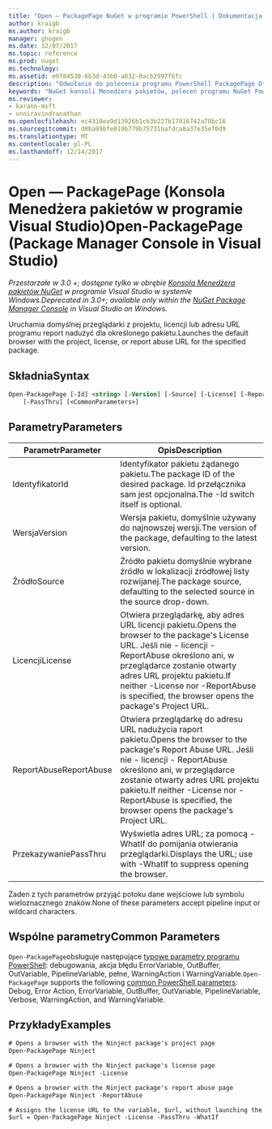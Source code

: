 ```yaml
---
title: "Open — PackagePage NuGet w programie PowerShell | Dokumentacja firmy Microsoft"
author: kraigb
ms.author: kraigb
manager: ghogen
ms.date: 12/07/2017
ms.topic: reference
ms.prod: nuget
ms.technology: 
ms.assetid: e9f84530-6b3d-43b0-a832-0acb2997f6fc
description: "Odwołanie do polecenia programu PowerShell PackagePage Otwórz w konsoli Menedżera pakietów NuGet w programie Visual Studio."
keywords: "NuGet konsoli Menedżera pakietów, poleceń programu NuGet Powershell NuGet w programie PowerShell, otwórz PackagePage"
ms.reviewer:
- karann-msft
- unniravindranathan
ms.openlocfilehash: ec4310ea9d13926b1cb3b227b17016742a70bc16
ms.sourcegitcommit: d0ba99bfe019b779b75731bafdca8a37e35ef0d9
ms.translationtype: MT
ms.contentlocale: pl-PL
ms.lasthandoff: 12/14/2017
---
```

# <a name="open-packagepage-package-manager-console-in-visual-studio"></a><span data-ttu-id="4f635-104">Open — PackagePage (Konsola Menedżera pakietów w programie Visual Studio)</span><span class="sxs-lookup"><span data-stu-id="4f635-104">Open-PackagePage (Package Manager Console in Visual Studio)</span></span>

<span data-ttu-id="4f635-105">*Przestarzałe w 3.0 +; dostępne tylko w obrębie [Konsola Menedżera pakietów NuGet](Package-Manager-Console.md) w programie Visual Studio w systemie Windows.*</span><span class="sxs-lookup"><span data-stu-id="4f635-105">*Deprecated in 3.0+; available only within the [NuGet Package Manager Console](Package-Manager-Console.md) in Visual Studio on Windows.*</span></span>

<span data-ttu-id="4f635-106">Uruchamia domyślnej przeglądarki z projektu, licencji lub adresu URL programu report nadużyć dla określonego pakietu.</span><span class="sxs-lookup"><span data-stu-id="4f635-106">Launches the default browser with the project, license, or report abuse URL for the specified package.</span></span>

## <a name="syntax"></a><span data-ttu-id="4f635-107">Składnia</span><span class="sxs-lookup"><span data-stu-id="4f635-107">Syntax</span></span>

```ps
Open-PackagePage [-Id] <string> [-Version] [-Source] [-License] [-ReportAbuse]
    [-PassThru] [<CommonParameters>]
```

## <a name="parameters"></a><span data-ttu-id="4f635-108">Parametry</span><span class="sxs-lookup"><span data-stu-id="4f635-108">Parameters</span></span>

| <span data-ttu-id="4f635-109">Parametr</span><span class="sxs-lookup"><span data-stu-id="4f635-109">Parameter</span></span> | <span data-ttu-id="4f635-110">Opis</span><span class="sxs-lookup"><span data-stu-id="4f635-110">Description</span></span> |
| --- | --- |
| <span data-ttu-id="4f635-111">Identyfikator</span><span class="sxs-lookup"><span data-stu-id="4f635-111">Id</span></span> | <span data-ttu-id="4f635-112">Identyfikator pakietu żądanego pakietu.</span><span class="sxs-lookup"><span data-stu-id="4f635-112">The package ID of the desired package.</span></span> <span data-ttu-id="4f635-113">Id przełącznika sam jest opcjonalna.</span><span class="sxs-lookup"><span data-stu-id="4f635-113">The -Id switch itself is optional.</span></span> |
| <span data-ttu-id="4f635-114">Wersja</span><span class="sxs-lookup"><span data-stu-id="4f635-114">Version</span></span> | <span data-ttu-id="4f635-115">Wersja pakietu, domyślnie używany do najnowszej wersji.</span><span class="sxs-lookup"><span data-stu-id="4f635-115">The version of the package, defaulting to the latest version.</span></span> |
| <span data-ttu-id="4f635-116">Źródło</span><span class="sxs-lookup"><span data-stu-id="4f635-116">Source</span></span> | <span data-ttu-id="4f635-117">Źródło pakietu domyślnie wybrane źródło w lokalizacji źródłowej listy rozwijanej.</span><span class="sxs-lookup"><span data-stu-id="4f635-117">The package source, defaulting to the selected source in the source drop-down.</span></span> |
| <span data-ttu-id="4f635-118">Licencji</span><span class="sxs-lookup"><span data-stu-id="4f635-118">License</span></span> | <span data-ttu-id="4f635-119">Otwiera przeglądarkę, aby adres URL licencji pakietu.</span><span class="sxs-lookup"><span data-stu-id="4f635-119">Opens the browser to the package's License URL.</span></span> <span data-ttu-id="4f635-120">Jeśli nie - licencji - ReportAbuse określono ani, w przeglądarce zostanie otwarty adres URL projektu pakietu.</span><span class="sxs-lookup"><span data-stu-id="4f635-120">If neither -License nor -ReportAbuse is specified, the browser opens the package's Project URL.</span></span> |
| <span data-ttu-id="4f635-121">ReportAbuse</span><span class="sxs-lookup"><span data-stu-id="4f635-121">ReportAbuse</span></span> | <span data-ttu-id="4f635-122">Otwiera przeglądarkę do adresu URL nadużycia raport pakietu.</span><span class="sxs-lookup"><span data-stu-id="4f635-122">Opens the browser to the package's Report Abuse URL.</span></span> <span data-ttu-id="4f635-123">Jeśli nie - licencji - ReportAbuse określono ani, w przeglądarce zostanie otwarty adres URL projektu pakietu.</span><span class="sxs-lookup"><span data-stu-id="4f635-123">If neither -License nor -ReportAbuse is specified, the browser opens the package's Project URL.</span></span> |
| <span data-ttu-id="4f635-124">Przekazywanie</span><span class="sxs-lookup"><span data-stu-id="4f635-124">PassThru</span></span> | <span data-ttu-id="4f635-125">Wyświetla adres URL; za pomocą - WhatIf do pomijania otwierania przeglądarki.</span><span class="sxs-lookup"><span data-stu-id="4f635-125">Displays the URL; use with -WhatIf to suppress opening the browser.</span></span> |

<span data-ttu-id="4f635-126">Żaden z tych parametrów przyjąć potoku dane wejściowe lub symbolu wieloznacznego znaków.</span><span class="sxs-lookup"><span data-stu-id="4f635-126">None of these parameters accept pipeline input or wildcard characters.</span></span>

## <a name="common-parameters"></a><span data-ttu-id="4f635-127">Wspólne parametry</span><span class="sxs-lookup"><span data-stu-id="4f635-127">Common Parameters</span></span>

<span data-ttu-id="4f635-128">`Open-PackagePage`obsługuje następujące [typowe parametry programu PowerShell](http://go.microsoft.com/fwlink/?LinkID=113216): debugowania, akcja błędu ErrorVariable, OutBuffer, OutVariable, PipelineVariable, pełne, WarningAction i WarningVariable.</span><span class="sxs-lookup"><span data-stu-id="4f635-128">`Open-PackagePage` supports the following [common PowerShell parameters](http://go.microsoft.com/fwlink/?LinkID=113216): Debug, Error Action, ErrorVariable, OutBuffer, OutVariable, PipelineVariable, Verbose, WarningAction, and WarningVariable.</span></span>

## <a name="examples"></a><span data-ttu-id="4f635-129">Przykłady</span><span class="sxs-lookup"><span data-stu-id="4f635-129">Examples</span></span>

```ps
# Opens a browser with the Ninject package's project page
Open-PackagePage Ninject

# Opens a browser with the Ninject package's license page
Open-PackagePage Ninject -License

# Opens a browser with the Ninject package's report abuse page  
Open-PackagePage Ninject -ReportAbuse

# Assigns the license URL to the variable, $url, without launching the browser
$url = Open-PackagePage Ninject -License -PassThru -WhatIf
```
